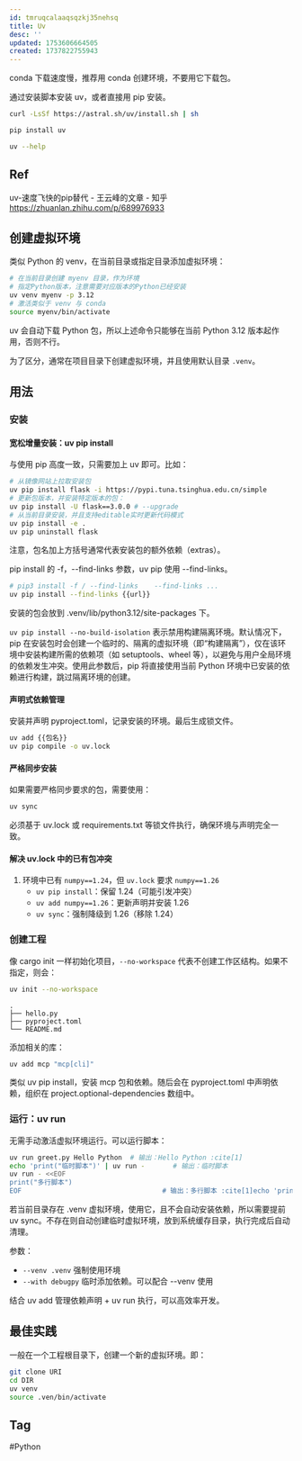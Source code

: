 ```yaml
---
id: tmruqcalaaqsqzkj35nehsq
title: Uv
desc: ''
updated: 1753606664505
created: 1737822755943
---
```


conda 下载速度慢，推荐用 conda 创建环境，不要用它下载包。

通过安装脚本安装 uv，或者直接用 pip 安装。

```bash
curl -LsSf https://astral.sh/uv/install.sh | sh
```

```bash
pip install uv
```

```bash
uv --help
```

## Ref
uv-速度飞快的pip替代 - 王云峰的文章 - 知乎
https://zhuanlan.zhihu.com/p/689976933

## 创建虚拟环境

类似 Python 的 venv，在当前目录或指定目录添加虚拟环境：

```sh
# 在当前目录创建 myenv 目录，作为环境
# 指定Python版本，注意需要对应版本的Python已经安装
uv venv myenv -p 3.12
# 激活类似于 venv 与 conda
source myenv/bin/activate
```

uv 会自动下载 Python 包，所以上述命令只能够在当前 Python 3.12 版本起作用，否则不行。

为了区分，通常在项目目录下创建虚拟环境，并且使用默认目录 `.venv`。

## 用法

### 安装

#### 宽松增量安装：uv pip install

与使用 pip 高度一致，只需要加上 uv 即可。比如：
```sh
# 从镜像网站上拉取安装包
uv pip install flask -i https://pypi.tuna.tsinghua.edu.cn/simple
# 更新包版本，并安装特定版本的包：
uv pip install -U flask==3.0.0 # --upgrade
# 从当前目录安装，并且支持editable实时更新代码模式
uv pip install -e .
uv pip uninstall flask
```

注意，包名加上方括号通常代表安装包的额外依赖（extras）。

pip install 的 -f，--find-links 参数，uv pip 使用 --find-links。

```bash
# pip3 install -f / --find-links	--find-links ...
uv pip install --find-links {{url}}
```

安装的包会放到 .venv/lib/python3.12/site-packages 下。

`uv pip install --no-build-isolation` 表示​​禁用构建隔离环境​​。默认情况下，pip 在安装包时会创建一个临时的、隔离的虚拟环境（即“构建隔离”），仅在该环境中安装构建所需的依赖项（如 setuptools、wheel 等），以避免与用户全局环境的依赖发生冲突。使用此参数后，pip 将直接使用当前 Python 环境中已安装的依赖进行构建，跳过隔离环境的创建。

#### 声明式依赖管理

安装并声明 pyproject.toml，记录安装的环境。最后生成锁文件。

```bash
uv add {{包名}}
uv pip compile -o uv.lock
```

#### 严格同步安装

如果需要严格同步要求的包，需要使用：

```bash
uv sync
```

必须基于 uv.lock 或 requirements.txt 等锁文件执行，确保环境与声明完全一致。

#### 解决 uv.lock 中的已有包冲突

1.  环境中已有 `numpy==1.24`，但 `uv.lock` 要求 `numpy==1.26`
    - `uv pip install`：保留 1.24（可能引发冲突）
    - `uv add numpy==1.26`：更新声明并安装 1.26
    - `uv sync`：强制降级到 1.26（移除 1.24）



### 创建工程

像 cargo init 一样初始化项目，`--no-workspace` 代表不创建工作区结构。如果不指定，则会：

```bash
uv init --no-workspace
```

```
.
├── hello.py
├── pyproject.toml
└── README.md
```

添加相关的库：

```bash
uv add mcp "mcp[cli]"
```

类似 uv pip install，安装 mcp 包和依赖。随后会在 pyproject.toml 中声明依赖，组织在 project.optional-dependencies 数组中。

### 运行：uv run

无需手动激活虚拟环境运行。可以运行脚本：

```bash
uv run greet.py Hello Python  # 输出：Hello Python :cite[1]
echo 'print("临时脚本")' | uv run -       # 输出：临时脚本
uv run - <<EOF
print("多行脚本")
EOF                                   # 输出：多行脚本 :cite[1]echo 'print("临时脚本")' | uv run -       # 输出：临时脚本
```

若当前目录存在 .venv 虚拟环境，使用它，且不会自动安装依赖，所以需要提前 uv sync。不存在则自动创建临时虚拟环境，放到系统缓存目录，执行完成后自动清理。

参数：
- `--venv .venv` 强制使用环境
- `--with debugpy` 临时添加依赖。可以配合 --venv 使用

结合 uv add 管理依赖声明 + uv run 执行，可以高效率开发。

## 最佳实践

一般在一个工程根目录下，创建一个新的虚拟环境。即：

```bash
git clone URI
cd DIR
uv venv
source .ven/bin/activate
```

## Tag
#Python